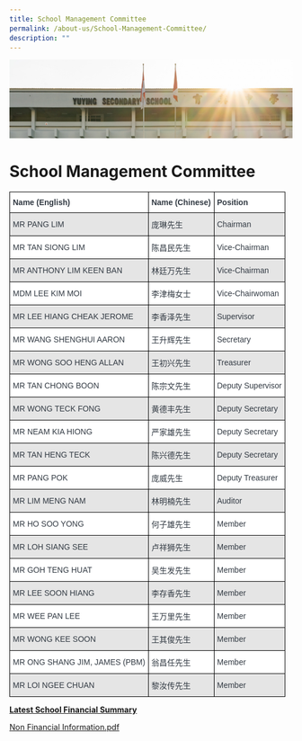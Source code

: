 ```yaml
---
title: School Management Committee
permalink: /about-us/School-Management-Committee/
description: ""
---
```

![](/images/AboutUs.jpg)

School Management Committee
===========================

<style type="text/css">
.tg  {border-collapse:collapse;border-spacing:0;}
.tg td{border-color:black;border-style:solid;border-width:1px;font-family:Arial, sans-serif;font-size:14px;
  overflow:hidden;padding:10px 5px;word-break:normal;}
.tg th{border-color:black;border-style:solid;border-width:1px;font-family:Arial, sans-serif;font-size:14px;
  font-weight:normal;overflow:hidden;padding:10px 5px;word-break:normal;}
.tg .tg-w9cv{background-color:#FFF;color:#313942;font-weight:bold;text-align:left;vertical-align:middle}
.tg .tg-w4f2{background-color:#E5E5E5;color:#313942;text-align:left;vertical-align:middle}
.tg .tg-ne8g{background-color:#FFF;color:#313942;text-align:left;vertical-align:middle}
</style>
<table class="tg">
<thead>
  <tr>
    <th class="tg-w9cv"><span style="font-weight:700">Name (English)</span></th>
    <th class="tg-w9cv"><span style="font-weight:700">Name (Chinese)</span></th>
    <th class="tg-w9cv"><span style="font-weight:700">Position</span></th>
  </tr>
</thead>
<tbody>
  <tr>
    <td class="tg-w4f2">MR PANG LIM</td>
    <td class="tg-w4f2">庞琳先生</td>
    <td class="tg-w4f2">Chairman</td>
  </tr>
  <tr>
    <td class="tg-ne8g">MR TAN SIONG LIM</td>
    <td class="tg-ne8g">陈昌民先生</td>
    <td class="tg-ne8g">Vice-Chairman</td>
  </tr>
  <tr>
    <td class="tg-w4f2">MR ANTHONY LIM KEEN BAN</td>
    <td class="tg-w4f2">林廷万先生</td>
    <td class="tg-w4f2">Vice-Chairman</td>
  </tr>
  <tr>
    <td class="tg-ne8g">MDM LEE KIM MOI</td>
    <td class="tg-ne8g">李津梅女士</td>
    <td class="tg-ne8g">Vice-Chairwoman</td>
  </tr>
  <tr>
    <td class="tg-w4f2">MR LEE HIANG CHEAK JEROME</td>
    <td class="tg-w4f2">李香泽先生</td>
    <td class="tg-w4f2">Supervisor</td>
  </tr>
  <tr>
    <td class="tg-ne8g">MR WANG SHENGHUI AARON</td>
    <td class="tg-ne8g">王升辉先生</td>
    <td class="tg-ne8g">Secretary</td>
  </tr>
  <tr>
    <td class="tg-w4f2">MR WONG SOO HENG ALLAN</td>
    <td class="tg-w4f2">王初兴先生</td>
    <td class="tg-w4f2">Treasurer</td>
  </tr>
  <tr>
    <td class="tg-ne8g">MR TAN CHONG BOON</td>
    <td class="tg-ne8g">陈宗文先生</td>
    <td class="tg-ne8g">Deputy Supervisor</td>
  </tr>
  <tr>
    <td class="tg-w4f2">MR WONG TECK FONG</td>
    <td class="tg-w4f2">黄德丰先生</td>
    <td class="tg-w4f2">Deputy Secretary</td>
  </tr>
  <tr>
    <td class="tg-ne8g">MR NEAM KIA HIONG</td>
    <td class="tg-ne8g">严家雄先生</td>
    <td class="tg-ne8g">Deputy Secretary</td>
  </tr>
  <tr>
    <td class="tg-w4f2">MR TAN HENG TECK</td>
    <td class="tg-w4f2">陈兴德先生</td>
    <td class="tg-w4f2">Deputy Secretary</td>
  </tr>
  <tr>
    <td class="tg-ne8g">MR PANG POK</td>
    <td class="tg-ne8g">庞威先生</td>
    <td class="tg-ne8g">Deputy Treasurer</td>
  </tr>
  <tr>
    <td class="tg-w4f2">MR LIM MENG NAM</td>
    <td class="tg-w4f2">林明楠先生</td>
    <td class="tg-w4f2">Auditor</td>
  </tr>
  <tr>
    <td class="tg-ne8g">MR HO SOO YONG</td>
    <td class="tg-ne8g">何子雄先生</td>
    <td class="tg-ne8g">Member</td>
  </tr>
  <tr>
    <td class="tg-w4f2">MR LOH SIANG SEE</td>
    <td class="tg-w4f2">卢祥狮先生</td>
    <td class="tg-w4f2">Member</td>
  </tr>
  <tr>
    <td class="tg-ne8g">MR GOH TENG HUAT</td>
    <td class="tg-ne8g">吴生发先生</td>
    <td class="tg-ne8g">Member</td>
  </tr>
  <tr>
    <td class="tg-w4f2">MR LEE SOON HIANG</td>
    <td class="tg-w4f2">李存香先生</td>
    <td class="tg-w4f2">Member</td>
  </tr>
  <tr>
    <td class="tg-ne8g">MR WEE PAN LEE</td>
    <td class="tg-ne8g">王万里先生</td>
    <td class="tg-ne8g">Member</td>
  </tr>
  <tr>
    <td class="tg-w4f2">MR WONG KEE SOON</td>
    <td class="tg-w4f2">王其俊先生</td>
    <td class="tg-w4f2">Member</td>
  </tr>
  <tr>
    <td class="tg-ne8g">MR ONG SHANG JIM, JAMES (PBM)</td>
    <td class="tg-ne8g">翁昌任先生</td>
    <td class="tg-ne8g">Member</td>
  </tr>
  <tr>
    <td class="tg-w4f2">MR LOI NGEE CHUAN</td>
    <td class="tg-w4f2">黎汝传先生</td>
    <td class="tg-w4f2">Member</td>
  </tr>
</tbody>
</table>



**[Latest School Financial Summary](https://www.moe.gov.sg/about-us/organisation-structure/fpd/financial-summary)**

[Non Financial Information.pdf](/files/Non%20Financial%20Information.pdf)